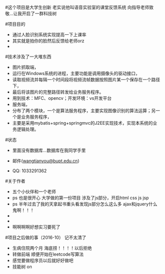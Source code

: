 
#这个项目是大学生创新
老实说他叫语音实验室的课堂反馈系统
向指导老师致敬...让我开启了一群科技树

#项目目的
* 通过人脸识别系统实现提高一下上课率
* 其实就是拍你的脸然后反馈给老师orz
* 
#技术涉及了一大堆东西
* 图片抓取端，
* 运行在Windows系统的进程，主要功能是调用摄像头的驱动接口，
* 读取视频流并每隔一个时间段将视频流帧数据按照图片某一个保存在一个路径下，
* 最后将该图片的完整路径转发给业务服务程序。
* 用到技术：MFC、opencv；开发环境：vs开发平台
* 服务端，
* 分布了两个模块，一个是算法服务程序，主要实现图像识别的算法运算；另一个是业务服务程序，
* 主要是采用mybatis+spring+springmvc的J2EE实现技术，实现本系统的业务逻辑处理。

#状态
* 里面没有数据库...数据库在我同学手里

* 邮件(wangtianyou@bupt.edu.cn)
* QQ: 1033291362


#关于作者
* 五个小伙伴和一个老师
* ps 也是很开心 大学做的第一份项目 涉及了js部分，开启html css js jsp 
* ps 半年过去了我的天拿起书重头看发现js部分怎么这么多 ajax和jquery什么鬼啊！！！
* 
* 
* 啊啊啊啊好想实习要死了
 
#项目之后做的事（2016-10）
记不太清了
* 生病住院两个月  海底捞！！！！以后拒绝
* 转做前端 顺便开始在leetcode写算法
* 感觉要做程序员以后就好好做吧
* 技能树 on
